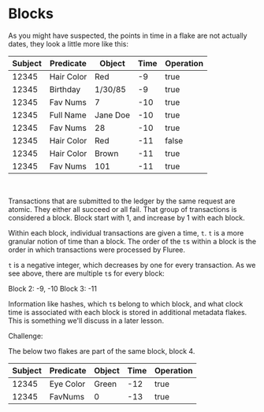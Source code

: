 # Blocks

As you might have suspected, the points in time in a flake are not actually dates, they look a little more like this:

Subject | Predicate | Object | Time | Operation
-- | -- | -- | -- | --
12345 | Hair Color | Red | -9 | true
12345 | Birthday | 1/30/85 | -9 | true
12345 | Fav Nums | 7 | -10 | true
12345 | Full Name | Jane Doe | -10 | true
12345 | Fav Nums | 28 | -10 | true
12345 | Hair Color | Red | -11 | false
12345 | Hair Color | Brown | -11 | true
12345 | Fav Nums | 101 | -11 | true
<br/>

Transactions that are submitted to the ledger by the same request are atomic. They either all succeed or all fail. That group of transactions is considered a block. Block start with 1, and increase by 1 with each block.

Within each block, individual transactions are given a time, `t`. `t` is a more granular notion of time than a block. The order of the `t`s within a block is the order in which transactions were processed by Fluree.

`t` is a negative integer, which decreases by one for every transaction. As we see above, there are multiple `t`s for every block:

Block 2: -9, -10
Block 3: -11

Information like hashes, which `t`s belong to which block, and what clock time is associated with each block is stored in additional metadata flakes. This is something we'll discuss in a later lesson.

Challenge:

The below two flakes are part of the same block, block 4.

Subject | Predicate | Object | Time | Operation
-- | -- | -- | -- | --
12345 | Eye Color | Green | -12 | true
12345 | FavNums | 0 | -13 | true
